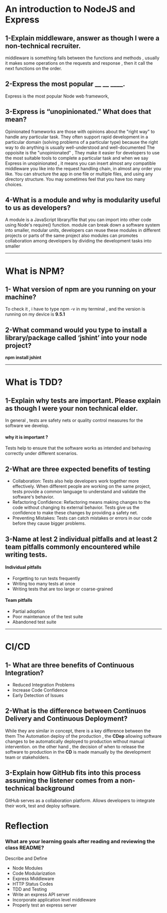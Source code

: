 # An introduction to NodeJS and Express

## 1-Explain middleware, answer as though I were a non-technical recruiter.
middleware is something falls between the functions and methods , 
usually it makes some operations on the requests and response , then it call the next functions on the order.

## 2-Express the most popular __ __ ____.
Express is the most popular Node web framework,

## 3-Express is “unopinionated.” What does that mean?

Opinionated frameworks are those with opinions about the "right way" to handle any particular task. They often support rapid development in a particular domain (solving problems of a particular type) because the right way to do anything is usually well-understood and well-documented
The oppoisite is the "unopinionated" , They make it easier for developers to use the most suitable tools to complete a particular task
and when we say Express in unopinionated , it means you can insert almost any compatible middleware you like into the request handling chain,
in almost any order you like. 
You can structure the app in one file or multiple files, and using any directory structure. You may sometimes feel that you have too many choices.

## 4-What is a module and why is modularity useful to us as developers?
A module is a JavaScript library/file that you can import into other code using Node's require() function.
module can break down a software system into smaller, modular units, developers can reuse these modules in different projects or parts of the same project
also modules can promotes collaboration among developers by dividing the development tasks into smaller
***
# What is NPM?
## 1- What version of npm are you running on your machine?
To check it , i have to type npm -v in my terminal , and the version is running on my device is **9.5.1**

## 2-What command would you type to install a library/package called ‘jshint’ into your node project?
**npm install jshint**
***

# What is TDD?
## 1-Explain why tests are important. Please explain as though I were your non technical elder.
In general , tests are safety nets or quality control measures for the software we develop.
#### why it is important ?
Tests help to ensure that the software works as intended and behaving correctly under different scenarios.

## 2-What are three expected benefits of testing
- Collaboration: Tests also help developers work together more effectively. When different people are working on the same project, tests provide a common language to understand and validate the software's behavior.
- Refactoring Confidence: Refactoring means making changes to the code without changing its external behavior. Tests give us the confidence to make these changes by providing a safety net.
- Preventing Mistakes: Tests can catch mistakes or errors in our code before they cause bigger problems.

## 3-Name at lest 2 individual pitfalls and at least 2 team pitfalls commonly encountered while writing tests.
#### Individual pitfalls 
- Forgetting to run tests frequently
- Writing too many tests at once
- Writing tests that are too large or coarse-grained
#### Team pitfalls
- Partial adoption
- Poor maintenance of the test suite
- Abandoned test suite
*** 
# CI/CD
## 1- What are three benefits of Continuous Integration?
- Reduced Integration Problems
- Increase Code Confidence
- Early Detection of Issues
## 2-What is the difference between Continuos Delivery and Continuous Deployment?
While they are similar in concept, there is a key difference between the them 
The Automation deploy of the production , the **CDep** allowing software changes to be automatically deployed to production without manual intervention.
on the other hand , the  decision of when to release the software to production in the **CD** is made manually by the development team or stakeholders.

## 3-Explain how GitHub fits into this process assuming the listener comes from a non-technical background
GitHub serves as a collaboration platform. Allows developers to integrate their work, test and deploy software.

# Reflection
### What are your learning goals after reading and reviewing the class README?
Describe and Define
- Node Modules
- Code Modularization
- Express Middleware
- HTTP Status Codes
- TDD and Testing
- Write an express API server
- Incorporate application level middleware
- Properly test an express server
